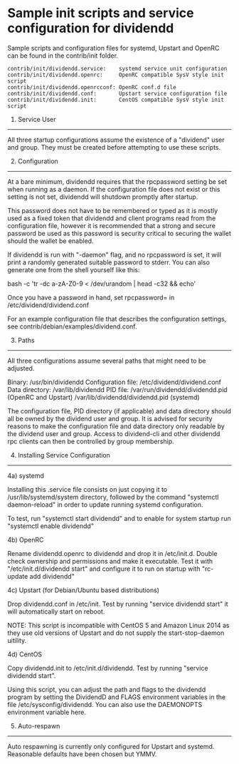 Sample init scripts and service configuration for dividendd
==========================================================

Sample scripts and configuration files for systemd, Upstart and OpenRC
can be found in the contrib/init folder.

    contrib/init/dividendd.service:    systemd service unit configuration
    contrib/init/dividendd.openrc:     OpenRC compatible SysV style init script
    contrib/init/dividendd.openrcconf: OpenRC conf.d file
    contrib/init/dividendd.conf:       Upstart service configuration file
    contrib/init/dividendd.init:       CentOS compatible SysV style init script

1. Service User
---------------------------------

All three startup configurations assume the existence of a "dividend" user
and group.  They must be created before attempting to use these scripts.

2. Configuration
---------------------------------

At a bare minimum, dividendd requires that the rpcpassword setting be set
when running as a daemon.  If the configuration file does not exist or this
setting is not set, dividendd will shutdown promptly after startup.

This password does not have to be remembered or typed as it is mostly used
as a fixed token that dividendd and client programs read from the configuration
file, however it is recommended that a strong and secure password be used
as this password is security critical to securing the wallet should the
wallet be enabled.

If dividendd is run with "-daemon" flag, and no rpcpassword is set, it will
print a randomly generated suitable password to stderr.  You can also
generate one from the shell yourself like this:

bash -c 'tr -dc a-zA-Z0-9 < /dev/urandom | head -c32 && echo'

Once you have a password in hand, set rpcpassword= in /etc/dividend/dividend.conf

For an example configuration file that describes the configuration settings,
see contrib/debian/examples/dividend.conf.

3. Paths
---------------------------------

All three configurations assume several paths that might need to be adjusted.

Binary:              /usr/bin/dividendd
Configuration file:  /etc/dividend/dividend.conf
Data directory:      /var/lib/dividendd
PID file:            /var/run/dividendd/dividendd.pid (OpenRC and Upstart)
                     /var/lib/dividendd/dividendd.pid (systemd)

The configuration file, PID directory (if applicable) and data directory
should all be owned by the dividend user and group.  It is advised for security
reasons to make the configuration file and data directory only readable by the
dividend user and group.  Access to dividend-cli and other dividendd rpc clients
can then be controlled by group membership.

4. Installing Service Configuration
-----------------------------------

4a) systemd

Installing this .service file consists on just copying it to
/usr/lib/systemd/system directory, followed by the command
"systemctl daemon-reload" in order to update running systemd configuration.

To test, run "systemctl start dividendd" and to enable for system startup run
"systemctl enable dividendd"

4b) OpenRC

Rename dividendd.openrc to dividendd and drop it in /etc/init.d.  Double
check ownership and permissions and make it executable.  Test it with
"/etc/init.d/dividendd start" and configure it to run on startup with
"rc-update add dividendd"

4c) Upstart (for Debian/Ubuntu based distributions)

Drop dividendd.conf in /etc/init.  Test by running "service dividendd start"
it will automatically start on reboot.

NOTE: This script is incompatible with CentOS 5 and Amazon Linux 2014 as they
use old versions of Upstart and do not supply the start-stop-daemon uitility.

4d) CentOS

Copy dividendd.init to /etc/init.d/dividendd. Test by running "service dividendd start".

Using this script, you can adjust the path and flags to the dividendd program by
setting the DividendD and FLAGS environment variables in the file
/etc/sysconfig/dividendd. You can also use the DAEMONOPTS environment variable here.

5. Auto-respawn
-----------------------------------

Auto respawning is currently only configured for Upstart and systemd.
Reasonable defaults have been chosen but YMMV.
